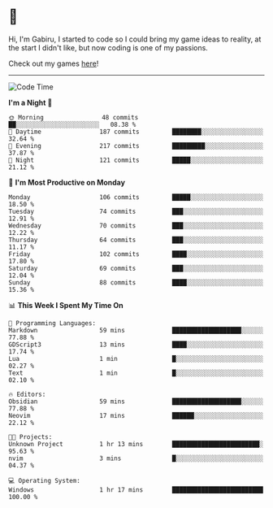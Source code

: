 # 🐀

Hi, I'm Gabiru, I started to code so I could bring my game ideas to reality, at the start I didn't like, but now coding is one of my passions.

Check out my games [here](https://gabiru.art/projetos/)!

---

<!--START_SECTION:waka-->
![Code Time](http://img.shields.io/badge/Code%20Time-313%20hrs%2017%20mins-blue)

**I'm a Night 🦉** 

```text
🌞 Morning                48 commits          ██░░░░░░░░░░░░░░░░░░░░░░░   08.38 % 
🌆 Daytime                187 commits         ████████░░░░░░░░░░░░░░░░░   32.64 % 
🌃 Evening                217 commits         █████████░░░░░░░░░░░░░░░░   37.87 % 
🌙 Night                  121 commits         █████░░░░░░░░░░░░░░░░░░░░   21.12 % 
```
📅 **I'm Most Productive on Monday** 

```text
Monday                   106 commits         █████░░░░░░░░░░░░░░░░░░░░   18.50 % 
Tuesday                  74 commits          ███░░░░░░░░░░░░░░░░░░░░░░   12.91 % 
Wednesday                70 commits          ███░░░░░░░░░░░░░░░░░░░░░░   12.22 % 
Thursday                 64 commits          ███░░░░░░░░░░░░░░░░░░░░░░   11.17 % 
Friday                   102 commits         ████░░░░░░░░░░░░░░░░░░░░░   17.80 % 
Saturday                 69 commits          ███░░░░░░░░░░░░░░░░░░░░░░   12.04 % 
Sunday                   88 commits          ████░░░░░░░░░░░░░░░░░░░░░   15.36 % 
```


📊 **This Week I Spent My Time On** 

```text
💬 Programming Languages: 
Markdown                 59 mins             ███████████████████░░░░░░   77.88 % 
GDScript3                13 mins             ████░░░░░░░░░░░░░░░░░░░░░   17.74 % 
Lua                      1 min               █░░░░░░░░░░░░░░░░░░░░░░░░   02.27 % 
Text                     1 min               █░░░░░░░░░░░░░░░░░░░░░░░░   02.10 % 

🔥 Editors: 
Obsidian                 59 mins             ███████████████████░░░░░░   77.88 % 
Neovim                   17 mins             ██████░░░░░░░░░░░░░░░░░░░   22.12 % 

🐱‍💻 Projects: 
Unknown Project          1 hr 13 mins        ████████████████████████░   95.63 % 
nvim                     3 mins              █░░░░░░░░░░░░░░░░░░░░░░░░   04.37 % 

💻 Operating System: 
Windows                  1 hr 17 mins        █████████████████████████   100.00 % 
```


<!--END_SECTION:waka-->
